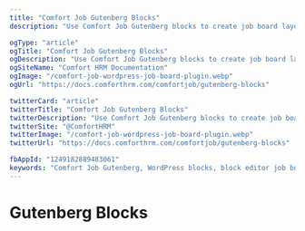 ```yaml
---
title: "Comfort Job Gutenberg Blocks"
description: "Use Comfort Job Gutenberg blocks to create job board layouts in WordPress block editor. Add job listings, search forms, and categories with native blocks and block patterns."

ogType: "article"
ogTitle: "Comfort Job Gutenberg Blocks"
ogDescription: "Use Comfort Job Gutenberg blocks to create job board layouts in WordPress block editor. Add job listings, search forms, and categories with native blocks and block patterns."
ogSiteName: "Comfort HRM Documentation"
ogImage: "/comfort-job-wordpress-job-board-plugin.webp"
ogUrl: "https://docs.comforthrm.com/comfortjob/gutenberg-blocks"

twitterCard: "article"
twitterTitle: "Comfort Job Gutenberg Blocks"
twitterDescription: "Use Comfort Job Gutenberg blocks to create job board layouts in WordPress block editor. Add job listings, search forms, and categories with native blocks and block patterns."
twitterSite: "@ComfortHRM"
twitterImage: "/comfort-job-wordpress-job-board-plugin.webp"
twitterUrl: "https://docs.comforthrm.com/comfortjob/gutenberg-blocks"

fbAppId: "1249182889483061"
keywords: "Comfort Job Gutenberg, WordPress blocks, block editor job board, Gutenberg job listings, job blocks, block patterns, job search block, job categories block, recent jobs block, block editor integration"
---
```


# Gutenberg Blocks



